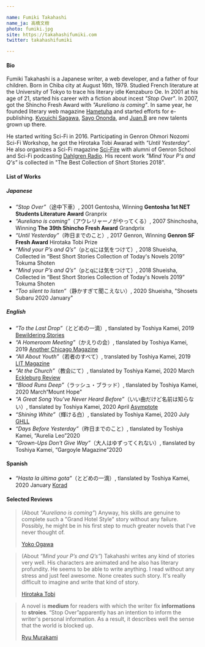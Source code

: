 ```yaml
---

name: Fumiki Takahashi  
name_ja: 高橋文樹  
photo: fumiki.jpg  
site: https://takahashifumiki.com  
twitter: takahashifumiki

---
```


#### Bio

<!--
高橋文樹は日本の作家。web開発者にして4児の父。1979年8月16日に千葉市に生まれる。大江健三郎の後を追って東京大学に入学し、フランス文学を専攻。2001年、『途中下車』で小説家デビュー。2007年、『アウレリャーノがやってくる』で新潮新人賞を受賞する。また、同年よりオンライン文芸誌破滅派を主催し、電子書籍を中心としたインディーズ出版に注力。佐川恭一、斧田小夜などの新しい才能の発掘を行なっている。
2016年よりSFへ進出。ゲンロン大森望SF創作講座に参加し、飛浩隆特別賞を受賞。同講座の受講生を中心としたグループSci-Fireの運営やSFポッドキャスト番組ダールグレンラジオのパーソナリティも務めた。再び商業出版での活動も再開し、「pとqには気をつけて」が2018年短編ベストコレクションに掲載されるなどの実績を残している。
-->

Fumiki Takahashi is a Japanese writer, a web developer, and a father of four children. Born in Chiba city at August 16th, 1979. Studied French literature at the University of Tokyo to trace his literary idle Kenzaburo Oe. In 2001 at his age of 21, started his career with a fiction about incest _"Stop Over"_. In 2007, got the Shincho Fresh Award with _"Aureliano is coming"_. In same year, he founded literary web magazine [Hametuha](https://hametuha.com) and started efforts for e-publishing. [Kyouichi Sagawa](https://twitter.com/kyoichi_sagawa), [Sayo Ononda](https://twitter.com/pigya), and [Juan.B](https://twitter.com/GreatJuanism) are new talents grown up there.

He started writing Sci-Fi in 2016. Participating in Genron Ohmori Nozomi Sci-Fi Workshop, he got the Hirotaka Tobi Awarad with _"Until Yesterday"_. He also organizes a Sci-Fi magazine [Sci-Fire](https://scifire.org) with alumni of Genron School and Sci-Fi podcasting [Dahlgren Radio](https://itunes.apple.com/jp/podcast/%E3%83%80%E3%83%BC%E3%83%AB%E3%82%B0%E3%83%AC%E3%83%B3%E3%83%A9%E3%82%B8%E3%82%AA/id1251322835?mt=2). His recent work _"Mind Your P's and Q's"_ is collected in "The Best Collection of Short Stories 2018". 

#### List of Works

##### Japanese

- _“Stop Over”_（途中下車）, 2001 Gentosha, Winning **Gentosha 1st NET Students Literature Award** Granprix
- _“Aureliano is coming”_（アウレリャーノがやってくる）, 2007 Shinchosha, Winning **The 39th Shincho Fresh Award** Grandprix
- _“Until Yesterday”_（昨日までのこと）, 2017 Genron, Winning **Genron SF Fresh Award** Hirotaka Tobi Prize
- _“Mind your P’s and Q’s”_（pとqには気をつけて）, 2018 Shueisha, Collected in “Best Short Stories Collection of Today's Novels 2019” Tokuma Shoten
- _“Mind your P’s and Q’s”_（pとqには気をつけて）, 2018 Shueisha, Collected in “Best Short Stories Collection of Today's Novels 2019” Tokuma Shoten
- _“Too silent to listen”_（静かすぎて聞こえない）, 2020 Shueisha, "Shosets Subaru 2020 January"

##### English

- _“To the Last Drop”_（とどめの一滴）, tlanslated by Toshiya Kamei, 2019 [Bewildering Stories](http://www.bewilderingstories.com/issue813/last_drop.html)
- _“A Homeroom Meeting”_（かえりの会）, tlanslated by Toshiya Kamei, 2019 [Another Chicago Magazine](https://anotherchicagomagazine.net/2019/07/23/a-homeroom-meeting-by-fumiki-takahashi-translated-from-the-japanese-by-toshiya-kamei-2/)
- _“All About Youth”_（若者のすべて）, translated by Toshiya Kamei, 2019 [LIT Magazine](http://www.litmagazine.org/2019/11/25/all-about-youth-by-fumiki-takahashi-translated-from-the-japanese-by-toshiya-kamei/)
- _“At the Church”_（教会にて）, tlanslated by Toshiya Kamei, 2020 March [Eckleburg Review](https://www.eckleburg.org/eckleburg-no-21/)
- _“Blood Runs Deep”_（ラッシュ・ブラッド）, tlanslated by Toshiya Kamei, 2020 March“Mount Hope"
- _“A Great Song You've Never Heard Before”_（いい曲だけど名前は知らない）, tlanslated by Toshiya Kamei, 2020 April [Asymptote](https://www.asymptotejournal.com/fiction/fumiki-takahashi-a-great-song-youve-never-heard-before/)
- _“Shining White”_（輝ける白）, tlanslated by Toshiya Kamei, 2020 July [GHLL](http://web.archive.org/web/20200710025652/http://ghll.truman.edu/ghll31/Takahashi%20Shining%20White.html)
- _“Days Before Yesterday”_（昨日までのこと）, tlanslated by Toshiya Kamei, “Aurelia Leo”2020
- _“Grown-Ups Don't Give Way”_（大人はゆずってくれない）, tlanslated by Toshiya Kamei, “Gargoyle Magazine”2020

#### Spanish

- _“Hasta la última gota”_（とどめの一滴）, tlanslated by Toshiya Kamei, 2020 January [Korad](https://korad.cubava.cu/2020/01/13/ya-se-puede-descargar-korad-35/)

#### Selected Reviews

<!--
とにかく、これだけ大勢の人物たちが入り乱れる話を、破綻させることなく最後まで引っ張って、一つの形に仕上げた力は本物だと思う。もしかすると高橋さんは、私などが考えるよりももっともっとスケールの大きな小説へ向かって、歩き出そうとしているのかもしれない。
小川洋子
-->

> (About _"Aureliano is coming"_) Anyway, his skills are genuine to complete such a "Grand Hotel Style" story without any failure. Possibly, he might be  in his first step to much greater novels that I've never thought of.
> 
> [Yoko Ogawa](https://en.wikipedia.org/wiki/Y%C5%8Dko_Ogawa)

<!--
高橋さんは何を書かせてもまあうまい。キャラも書けるし、 文学的な含みも感じさせるし、何でもできる感じ。どこにもストレスを感じさせずに、べらぼうに上手いものを読んだ印象が残る。こんなことを考える人はいないし、一からあれを思いついて書けるというのは、大変なもの。 — 飛浩隆
-->

> (About _“Mind your P’s and Q’s”_) Takahashi writes any kind of stories very well. His characters are animated and he also has literary profundity. He seems to be able to write anything. I read without any stress and just feel awesome. None creates such story. It's really difficult to imagine and write that kind of story.
> 
> [Hirotaka Tobi](https://en.wikipedia.org/wiki/Hirotaka_Tobi)

<!--
小説とは、自分が持っている「情報」を「物語」に織り込んで、読む人に「伝える」ものだ。この個人的な情報と伝えようという意思を、『途中下車』は持っていた。結果として現代の閉塞感が見事に描かれている。 — 村上龍
-->

> A novel is **medium** for readers with which the writer fix **informations** to **stroies**. “Stop Over”apparently has an intention to inform the writer's personal information. As a result, it describes well the sense that the world is blocked up.
> 
> [Ryu Murakami](https://en.wikipedia.org/wiki/Ry%C5%AB_Murakami)



